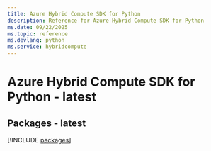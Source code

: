 ```yaml
---
title: Azure Hybrid Compute SDK for Python
description: Reference for Azure Hybrid Compute SDK for Python
ms.date: 09/22/2025
ms.topic: reference
ms.devlang: python
ms.service: hybridcompute
---
```

# Azure Hybrid Compute SDK for Python - latest
## Packages - latest
[!INCLUDE [packages](hybrid-compute-index.md)]